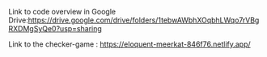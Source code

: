 Link to code overview in Google Drive:https://drive.google.com/drive/folders/1tebwAWbhXOqbhLWqo7rVBgRXDMgSyQe0?usp=sharing

Link to the checker-game : https://eloquent-meerkat-846f76.netlify.app/
